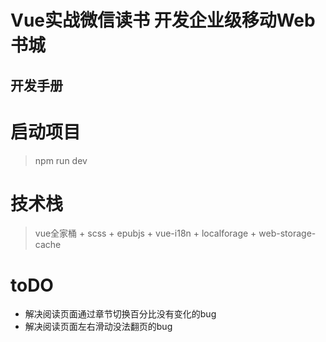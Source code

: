 # Vue实战微信读书 开发企业级移动Web书城

## 开发手册
# 启动项目 
> npm run dev

# 技术栈
> vue全家桶 + scss + epubjs + vue-i18n + localforage + web-storage-cache

# toDO
* 解决阅读页面通过章节切换百分比没有变化的bug
* 解决阅读页面左右滑动没法翻页的bug